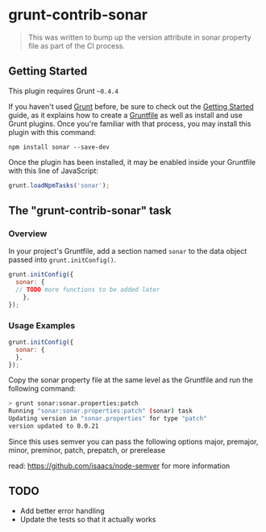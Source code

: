 # grunt-contrib-sonar

> This was written to bump up the version attribute in sonar property file as part of the CI process. 

## Getting Started
This plugin requires Grunt `~0.4.4`

If you haven't used [Grunt](http://gruntjs.com/) before, be sure to check out the [Getting Started](http://gruntjs.com/getting-started) guide, as it explains how to create a [Gruntfile](http://gruntjs.com/sample-gruntfile) as well as install and use Grunt plugins. Once you're familiar with that process, you may install this plugin with this command:

```shell
npm install sonar --save-dev
```

Once the plugin has been installed, it may be enabled inside your Gruntfile with this line of JavaScript:

```js
grunt.loadNpmTasks('sonar');
```

## The "grunt-contrib-sonar" task

### Overview
In your project's Gruntfile, add a section named `sonar` to the data object passed into `grunt.initConfig()`.

```js
grunt.initConfig({
  sonar: {
  // TODO more functions to be added later
    },
});
```

### Usage Examples

```js
grunt.initConfig({
  sonar: {
  },
});
```

Copy the sonar property file at the same level as the Gruntfile and run the following command:

```bash
> grunt sonar:sonar.properties:patch
Running "sonar:sonar.properties:patch" (sonar) task
Updating version in "sonar.properties" for type "patch"
version updated to 0.0.21
```
Since this uses semver you can pass the following options
major, premajor, minor, preminor, patch, prepatch, or prerelease

read: https://github.com/isaacs/node-semver for more information


## TODO
- Add better error handling
- Update the tests so that it actually works


